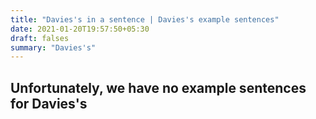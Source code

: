 ```yaml
---
title: "Davies's in a sentence | Davies's example sentences"
date: 2021-01-20T19:57:50+05:30
draft: falses
summary: "Davies's"
---
```

## Unfortunately, we have no example sentences for Davies's                 
